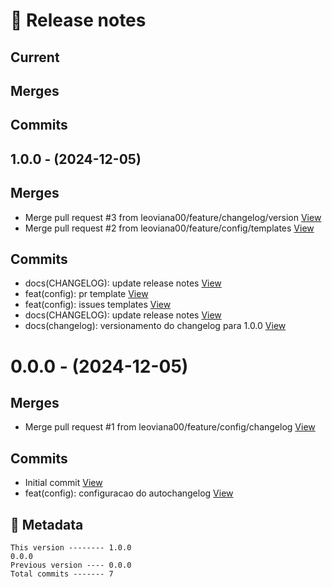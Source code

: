 # 🎁 Release notes

## Current
## Merges

## Commits



## 1.0.0 - (2024-12-05)
## Merges
*  Merge pull request #3 from leoviana00/feature/changelog/version [View](https://github.com/leoviana00/lab-study-cks/commits/58840a3698ee93f5989e253748fc905d70897a96)
*  Merge pull request #2 from leoviana00/feature/config/templates [View](https://github.com/leoviana00/lab-study-cks/commits/560e888a7b5c28122bc7f084506d37f3473cd42a)
## Commits
*  docs(CHANGELOG): update release notes [View](https://github.com/leoviana00/lab-study-cks/commits/ca4ad6e951c8e011d24f295e9ef2e3154b19aece)
*  feat(config): pr template [View](https://github.com/leoviana00/lab-study-cks/commits/ce0dede0a2882ada3bde07237ce663ad46422276)
*  feat(config): issues templates [View](https://github.com/leoviana00/lab-study-cks/commits/aa71b23e66e7fb1dae01d943ff9edb3c085d62a3)
*  docs(CHANGELOG): update release notes [View](https://github.com/leoviana00/lab-study-cks/commits/ced4679d57543db02e66dc8976bff1bccb191c95)
*  docs(changelog): versionamento do changelog para 1.0.0 [View](https://github.com/leoviana00/lab-study-cks/commits/b68aeeb685a89e49c92e87227502109f101b994b)



# 0.0.0 - (2024-12-05)
## Merges
*  Merge pull request #1 from leoviana00/feature/config/changelog [View](https://github.com/leoviana00/lab-study-cks/commits/fff5aa5b91dae344357caba8b074376e8c7fca1f)
## Commits
*  Initial commit [View](https://github.com/leoviana00/lab-study-cks/commits/00a5be78fc45ee1b95fe7f077edc3adf84dde961)
*  feat(config): configuracao do autochangelog [View](https://github.com/leoviana00/lab-study-cks/commits/a559f5ce6a69e8b0e55889d1aafbe23ca615456c)
## 📝 Metadata
```
This version -------- 1.0.0
0.0.0
Previous version ---- 0.0.0
Total commits ------- 7
```
